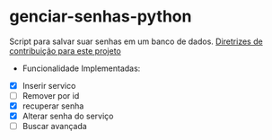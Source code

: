 # genciar-senhas-python
Script para salvar suar senhas em um banco de dados.
[Diretrizes de contribuição para este projeto](docs/CONTRIBUTING.md)

- Funcionalidade Implementadas:

- [x] Inserir servico
- [ ] Remover por id
- [x] recuperar senha
- [x] Alterar senha do serviço
- [ ] Buscar avançada
